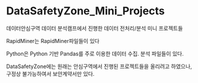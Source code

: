 # DataSafetyZone_Mini_Projects

데이터안심구역 데이터 분석캠프에서 진행한 데이터 전처리/분석 미니 프로젝트들


RapidMiner는 RapidMiner파일들이 있다

Python은 Python 기반 Pandas를 주로 이용한 데이터 수집. 분석 파일들이 있다.

DataSafetyZone에는 원래는 안심구역에서 진행된 프로젝트들을 올리려고 하였으나, 구정상 불가능하여서 보안계약서만 있다.

